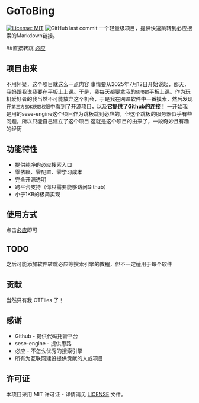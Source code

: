 # GoToBing
[![License: MIT](https://img.shields.io/badge/License-MIT-yellow.svg)](https://opensource.org/licenses/MIT)
![GitHub last commit](https://img.shields.io/github/last-commit/OTFiles/GoToBing)
一个轻量级项目，提供快速跳转到必应搜索的Markdown链接。

##直接转跳
[必应](https://bing.com)

## 项目由来
不用怀疑，这个项目就这么一点内容
事情要从2025年7月12日开始说起，那天，我妈跟我说我要在平板上上课。于是，我每天都要拿我的`读书郎`平板上课。作为玩机爱好者的我当然不可能放弃这个机会，于是我在网课软件中一番摸索，然后发现在`第三方SDK获取权限`中看到了开源项目，以及**它提供了Github的连接！**
一开始我是用的sese-engine这个项目作为跳板跳到必应的，但这个跳板的服务器似乎有些问题，所以只能自己建立了这个项目
这就是这个项目的由来了，一段奇妙且有趣的经历

## 功能特性
- 提供纯净的必应搜索入口
- 零依赖、零配置、零学习成本
- 完全开源透明
- 跨平台支持（你只需要能够访问Github）
- 小于1KB的极简实现

## 使用方式
点击[必应](https://bing.com)即可

## TODO
之后可能添加软件转跳必应等搜索引擎的教程，但不一定适用于每个软件

## 贡献
当然只有我 OTFiles 了！

## 感谢
- Github - 提供代码托管平台
- sese-engine - 提供思路
- 必应 - 不怎么优秀的搜索引擎
- 所有为互联网建设提供贡献的人或项目

## 许可证
本项目采用 MIT 许可证 - 详情请见 [LICENSE](LICENSE) 文件。
